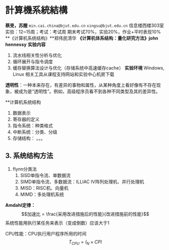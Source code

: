 # 計算機系統結構
**蔡旻，苏醒**
```min.cai.china@bjut.edu.cn```
```xingsu@bjut.edu.cn```
信息楼西楼303室
实验：12~15周；考试：考试周
期末考试70%，实验20%，作业+平时表现10%
**《计算机系统结构》**郑伟民清华
**《计算机体系结构：量化研究方法》john hennessy**
**实验内容**
1. 流水线相关性分析与优化
2. 循环展开与指令调度
3. 缓存替换算法设计与优化（存储系统中高速缓存cache）
**实验环境**
Windows, Linux
相关工具从课程支持网站和实验中心机房下载

**透明性**：一种本来存在，有差异的事物和属性，从某种角度上看好像有不存在现象，被成为是“透明性”。例如，高级程序员看不到各种不同类型及其的差异性。

**计算机系统结构
1. 数据表示
2. 寄存器的定义
3. 指令系统：种类格式
4. 中断系统：分类、分级
5. 存储结构：
。。。

## 3. 系统结构方法
1. flynn分类法
	1. SISD单指令流、单数据流
	2. SIMD单指令流、多数据流：ILLIAC IV阵列处理机、并行处理机
	3. MISD：RISC机、向量机
	4. MIMD：多处理机系统

**Amdahl定律：**
$$加速比 = \frac{采用改进措施后的性能}{改进措施前的性能}$$
系统性能用执行某任务来表示（变成倒数）应该大于1

CPU性能：CPU执行用户程序所用的时间
$$T_{CPU} = I_N \times CPI$$